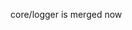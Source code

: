 <!---
channel: frontendchanges
release: 'Sprint 17'
permissions:
    - public
contributors:
    - 'Bertrand Chevrier'
--->

core/logger is merged now